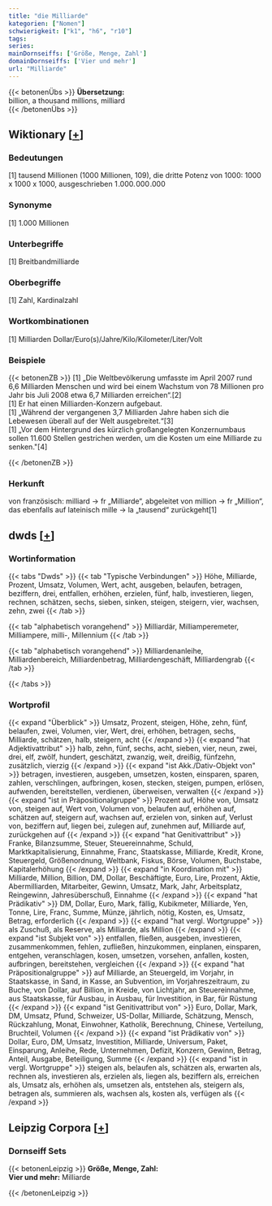 ```yaml
---
title: "die Milliarde"
kategorien: ["Nomen"]
schwierigkeit: ["k1", "h6", "r10"]
tags:
series:
mainDornseiffs: ['Größe, Menge, Zahl']
domainDornseiffs: ['Vier und mehr']
url: "Milliarde"
---
```


{{< betonenÜbs >}}
**Übersetzung:**  
billion, a thousand millions, milliard  
{{< /betonenÜbs >}}

## Wiktionary [[+](https://de.wiktionary.org/wiki/Milliarde)]

### Bedeutungen
[1] tausend Millionen (1000 Millionen, 109), die dritte Potenz von 1000: 1000 x 1000 x 1000, ausgeschrieben 1 .000. 000 .000  

### Synonyme
[1] 1.000 Millionen  

### Unterbegriffe
[1] Breitbandmilliarde  

### Oberbegriffe
[1] Zahl, Kardinalzahl  

### Wortkombinationen
[1] Milliarden Dollar/Euro(s)/Jahre/Kilo/Kilometer/Liter/Volt  

### Beispiele
{{< betonenZB >}}
[1] „Die Weltbevölkerung umfasste im April 2007 rund 6,6 Milliarden Menschen und wird bei einem Wachstum von 78 Millionen pro Jahr bis Juli 2008 etwa 6,7 Milliarden erreichen“.[2]  
[1] Er hat einen Milliarden-Konzern aufgebaut.  
[1] „Während der vergangenen 3,7 Milliarden Jahre haben sich die Lebewesen überall auf der Welt ausgebreitet.“[3]  
[1] „Vor dem Hintergrund des kürzlich großangelegten Konzernumbaus sollen 11.600 Stellen gestrichen werden, um die Kosten um eine Milliarde zu senken."[4]  

{{< /betonenZB >}}
### Herkunft
von französisch: milliard → fr „Milliarde“, abgeleitet von million → fr „Million“, das ebenfalls auf lateinisch mille → la „tausend“ zurückgeht[1]  



## dwds [[+](https://www.dwds.de/wb/Milliarde)]

### Wortinformation
{{< tabs "Dwds" >}}
{{< tab "Typische Verbindungen" >}}
Höhe, Milliarde, Prozent, Umsatz, Volumen, Wert, acht, ausgeben, belaufen, betragen, beziffern, drei, entfallen, erhöhen, erzielen, fünf, halb, investieren, liegen, rechnen, schätzen, sechs, sieben, sinken, steigen, steigern, vier, wachsen, zehn, zwei
{{< /tab >}}

{{< tab "alphabetisch vorangehend" >}}
Milliardär, Milliamperemeter, Milliampere, milli-, Millennium
{{< /tab >}}

{{< tab "alphabetisch vorangehend" >}}
Milliardenanleihe, Milliardenbereich, Milliardenbetrag, Milliardengeschäft, Milliardengrab
{{< /tab >}}

{{< /tabs >}}

### Wortprofil
{{< expand "Überblick" >}} Umsatz, Prozent, steigen, Höhe, zehn, fünf, belaufen, zwei, Volumen, vier, Wert, drei, erhöhen, betragen, sechs, Milliarde, schätzen, halb, steigern, acht {{< /expand >}}
{{< expand "hat Adjektivattribut" >}} halb, zehn, fünf, sechs, acht, sieben, vier, neun, zwei, drei, elf, zwölf, hundert, geschätzt, zwanzig, weit, dreißig, fünfzehn, zusätzlich, vierzig {{< /expand >}}
{{< expand "ist Akk./Dativ-Objekt von" >}} betragen, investieren, ausgeben, umsetzen, kosten, einsparen, sparen, zahlen, verschlingen, aufbringen, kosen, stecken, steigen, pumpen, erlösen, aufwenden, bereitstellen, verdienen, überweisen, verwalten {{< /expand >}}
{{< expand "ist in Präpositionalgruppe" >}} Prozent auf, Höhe von, Umsatz von, steigen auf, Wert von, Volumen von, belaufen auf, erhöhen auf, schätzen auf, steigern auf, wachsen auf, erzielen von, sinken auf, Verlust von, beziffern auf, liegen bei, zulegen auf, zunehmen auf, Milliarde auf, zurückgehen auf {{< /expand >}}
{{< expand "hat Genitivattribut" >}} Franke, Bilanzsumme, Steuer, Steuereinnahme, Schuld, Marktkapitalisierung, Einnahme, Franc, Staatskasse, Milliarde, Kredit, Krone, Steuergeld, Größenordnung, Weltbank, Fiskus, Börse, Volumen, Buchstabe, Kapitalerhöhung {{< /expand >}}
{{< expand "in Koordination mit" >}} Milliarde, Million, Billion, DM, Dollar, Beschäftigte, Euro, Lire, Prozent, Aktie, Abermilliarden, Mitarbeiter, Gewinn, Umsatz, Mark, Jahr, Arbeitsplatz, Reingewinn, Jahresüberschuß, Einnahme {{< /expand >}}
{{< expand "hat Prädikativ" >}} DM, Dollar, Euro, Mark, fällig, Kubikmeter, Milliarde, Yen, Tonne, Lire, Franc, Summe, Münze, jährlich, nötig, Kosten, es, Umsatz, Betrag, erforderlich {{< /expand >}}
{{< expand "hat vergl. Wortgruppe" >}} als Zuschuß, als Reserve, als Milliarde, als Million {{< /expand >}}
{{< expand "ist Subjekt von" >}} entfallen, fließen, ausgeben, investieren, zusammenkommen, fehlen, zufließen, hinzukommen, einplanen, einsparen, entgehen, veranschlagen, kosen, umsetzen, vorsehen, anfallen, kosten, aufbringen, bereitstehen, vergleichen {{< /expand >}}
{{< expand "hat Präpositionalgruppe" >}} auf Milliarde, an Steuergeld, im Vorjahr, in Staatskasse, in Sand, in Kasse, an Subvention, im Vorjahreszeitraum, zu Buche, von Dollar, auf Billion, in Kreide, von Lichtjahr, an Steuereinnahme, aus Staatskasse, für Ausbau, in Ausbau, für Investition, in Bar, für Rüstung {{< /expand >}}
{{< expand "ist Genitivattribut von" >}} Euro, Dollar, Mark, DM, Umsatz, Pfund, Schweizer, US-Dollar, Milliarde, Schätzung, Mensch, Rückzahlung, Monat, Einwohner, Katholik, Berechnung, Chinese, Verteilung, Bruchteil, Volumen {{< /expand >}}
{{< expand "ist Prädikativ von" >}} Dollar, Euro, DM, Umsatz, Investition, Milliarde, Universum, Paket, Einsparung, Anleihe, Rede, Unternehmen, Defizit, Konzern, Gewinn, Betrag, Anteil, Ausgabe, Beteiligung, Summe {{< /expand >}}
{{< expand "ist in vergl. Wortgruppe" >}} steigen als, belaufen als, schätzen als, erwarten als, rechnen als, investieren als, erzielen als, liegen als, beziffern als, erreichen als, Umsatz als, erhöhen als, umsetzen als, entstehen als, steigern als, betragen als, summieren als, wachsen als, kosten als, verfügen als {{< /expand >}}

## Leipzig Corpora [[+](https://corpora.uni-leipzig.de/en/res?word=Milliarde&corpusId=deu_newscrawl-public_2018)]

### Dornseiff Sets
{{< betonenLeipzig >}}
**Größe, Menge, Zahl:**  
**Vier und mehr:** Milliarde  

{{< /betonenLeipzig >}}
